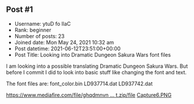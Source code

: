 ## Post #1
- Username: ytuD fo llaC
- Rank: beginner
- Number of posts: 23
- Joined date: Mon May 24, 2021 10:32 am
- Post datetime: 2021-06-12T23:51:00+00:00
- Post Title: Looking into Dramatic Dungeon Sakura Wars font files

I am looking into a possible translating Dramatic Dungeon Sakura Wars. But before I commit I did to look into basic stuff like changing the font and text. 

The font files are:
font_color.bin
LD937714.dat
LD937742.dat

[https://www.mediafire.com/file/ghqdmnvn ... t.zip/file](https://www.mediafire.com/file/ghqdmnvnpjfi8a3/font.zip/file)
[Capture6.PNG](https://xentaxbackup.github.io/file/20292_Capture6.PNG)
